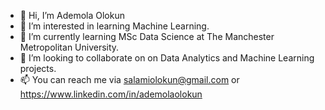 - 👋 Hi, I’m Ademola Olokun
- 👀 I’m interested in learning Machine Learning.
- 🌱 I’m currently learning MSc Data Science at The Manchester Metropolitan University.
- 💞️ I’m looking to collaborate on on Data Analytics and Machine Learning projects.
- 📫 You can reach me via salamiolokun@gmail.com or https://www.linkedin.com/in/ademolaolokun

<!---
ade-mola/ade-mola is a ✨ special ✨ repository because its `README.md` (this file) appears on your GitHub profile.
You can click the Preview link to take a look at your changes.
--->

